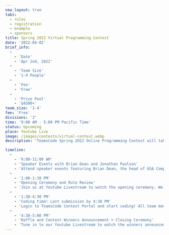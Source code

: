 ```yaml
---
new_layout: true
tabs:
  - rules
  - registration
  - example
  - sponsors
title: Spring 2022 Virtual Programming Contest
date: '2022-04-02'
brief_info:
  -
    - 'Date'
    - 'Apr 2nd, 2022'
  -
    - 'Team Size'
    - '1-4 People'
  -
    - 'Fee'
    - 'Free'
  -
    - 'Prize Pool'
    - '$4500+'
team_size: '1-4'
fee: 'Free'
divisions: '3'
time: '9:00 AM - 5:00 PM Pacific Time'
status: Upcoming
place: Youtube Live
image: /images/contests/virtual-contest.webp
description: 'TeamsCode Spring 2022 Online Programming Contest will take place on Saturday, April 2nd, from 9 to 5 PM (Pacific Time) through a Youtube livestream! Teams of up to 4 students will spend 3 hours solving interesting algorithmic problems. There will be three divisions: Novice, Intermediate, and Advanced. In addition to our algorithmic competition, TeamsCode will be featuring two speakers, Brian Dean, the head of USA Computing Olympiad (USACO), and Jonathan Paulson, an avid competitive programmer and USACO staff member. Over 4500 dollars worth of prizes will be given out, including placement awards, raffle prizes, and more! Only pre-college participants are eligible for prizes.'

timeline:
  -
    - '9:00-11:00 AM'
    - 'Speaker Events with Brian Dean and Jonathan Paulson'
    - 'Attend speaker events featuring Brian Dean, the head of USA Computing Olympiad, and Jonathan Paulson.'
  -
    - '1:00-1:30 PM'
    - 'Opening Ceremony and Rule Review'
    - 'Join us at Youtube Livestream to watch the opening ceremony. We will also be going over the rules of the contest.'
  -
    - '1:30-4:30 PM'
    - 'Coding time! Last submission by 4:30 PM'
    - 'Login to TeamsCode Contest Portal and start coding! All team members can submit solution and instantly access feedback until 4:30 PM.'
  -
    - '4:30-5:00 PM'
    - 'Raffle and Contest Winners Announcement + Closing Ceremony'
    - 'Tune in to our Youtube Livestream to watch the winners announcement, raffle, and our final closing ceremony.'
---
```

